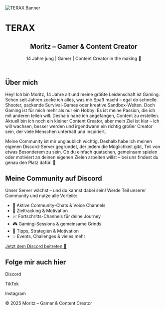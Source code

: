<html lang="de">
<head>
  <meta charset="UTF-8">
  <meta name="viewport" content="width=device-width, initial-scale=1.0">
  <meta name="description" content="Moritz, 14 Jahre, Gamer & Content Creator. Tritt seiner Discord-Community bei und folge ihm auf TikTok & Instagram.">
  <title>Moritz – Gamer & Content Creator</title>
  <script src="https://cdn.tailwindcss.com"></script>
  <!-- Font Awesome für Social Icons -->
  <link rel="stylesheet" href="https://cdnjs.cloudflare.com/ajax/libs/font-awesome/6.4.0/css/all.min.css">
  <!-- Favicon (Berg-Symbol) -->
  <link rel="icon" type="image/png" href="https://cdn-icons-png.flaticon.com/512/861/861060.png">
</head>
<body class="bg-gray-900 text-white font-sans">
  <!-- Banner -->
  <div class="relative w-full h-72 md:h-96 overflow-hidden">
    <img src="A_digital_photograph_in_black_and_white_captures_a.png" alt="TERAX Banner" class="w-full h-full object-cover" loading="lazy">
    <div class="absolute inset-0 bg-black bg-opacity-40 flex items-center justify-center">
      <h1 class="text-5xl md:text-7xl font-extrabold tracking-wide">TERAX</h1>
    </div>
  </div>

  <!-- Header -->
  <header class="bg-gray-800 shadow-lg p-6 text-center">
    <h2 class="text-4xl font-bold">Moritz – Gamer & Content Creator</h2>
    <p class="mt-2 text-lg">14 Jahre jung | Gamer | Content Creator in the making 🚀</p>
  </header>

  <!-- About Section -->
  <section class="max-w-4xl mx-auto p-8">
    <h2 class="text-3xl font-semibold mb-4">Über mich</h2>
    <p class="leading-relaxed text-gray-300">
      Hey! Ich bin Moritz, 14 Jahre alt und meine größte Leidenschaft ist Gaming. Schon seit Jahren zocke ich alles, 
      was mir Spaß macht – egal ob schnelle Shooter, packende Survival-Games oder kreative Sandbox-Welten. Doch Gaming 
      ist für mich mehr als nur ein Hobby: Es ist meine Passion, die ich mit anderen teilen will. Deshalb habe ich angefangen, 
      Content zu erstellen. Aktuell bin ich noch ein kleiner Content Creator, aber mein Ziel ist klar – ich will wachsen, 
      besser werden und irgendwann ein richtig großer Creator sein, der viele Menschen unterhält und inspiriert.
    </p>
    <p class="leading-relaxed text-gray-300 mt-4">
      Meine Community ist mir unglaublich wichtig. Deshalb habe ich meinen eigenen Discord-Server gegründet, der 
      jedem die Möglichkeit gibt, Teil von etwas Besonderem zu sein. Ob du einfach quatschen, gemeinsam spielen oder 
      motiviert an deinen eigenen Zielen arbeiten willst – bei uns findest du genau den Platz dafür. 💪
    </p>
  </section>

  <!-- Discord Section -->
  <section class="bg-gray-800 py-10">
    <div class="max-w-4xl mx-auto px-6 text-center">
      <h2 class="text-3xl font-semibold mb-6">Meine Community auf Discord</h2>
      <p class="text-gray-300 mb-6">
        Unser Server wächst – und du kannst dabei sein! Werde Teil unserer Community und nutze alle Vorteile:
      </p>
      <ul class="text-left inline-block space-y-2 text-gray-300 sm:text-center">
        <li>💬 Aktive Community-Chats & Voice Channels</li>
        <li>🎯 Zieltracking & Motivation</li>
        <li>📈 Fortschritts-Channels für deine Journey</li>
        <li>🎮 Gaming-Sessions & gemeinsame Grinds</li>
        <li>🧠 Tipps, Strategien & Motivation</li>
        <li>💡 Events, Challenges & vieles mehr</li>
      </ul>
      <div class="mt-8">
        <a href="https://discord.gg/rvbYdQEzVz" target="_blank" class="bg-indigo-600 hover:bg-indigo-500 text-white font-bold py-3 px-6 rounded-lg shadow-lg transition">
          Jetzt dem Discord beitreten 🚀
        </a>
      </div>
    </div>
  </section>

  <!-- Social Links Section -->
  <section class="max-w-4xl mx-auto py-12 text-center">
    <h2 class="text-3xl font-semibold mb-8">Folge mir auch hier</h2>
    <div class="flex justify-center space-x-12">
      <!-- Discord -->
      <div>
        <a href="https://discord.gg/rvbYdQEzVz" target="_blank" aria-label="Discord Server" class="text-gray-200 text-5xl hover:text-gray-400 transition">
          <i class="fa-brands fa-discord"></i>
        </a>
        <p class="mt-2 text-gray-300">Discord</p>
      </div>
      <!-- TikTok -->
      <div>
        <a href="https://www.tiktok.com/@big_terax?is_from_webapp=1&sender_device=pc" target="_blank" aria-label="TikTok" class="text-5xl text-white transition hover:text-gray-400">
          <i class="fa-brands fa-tiktok"></i>
        </a>
        <p class="mt-2 text-gray-300">TikTok</p>
      </div>
      <!-- Instagram -->
      <div>
        <a href="https://www.instagram.com/fst_moritz/" target="_blank" aria-label="Instagram" class="text-5xl text-pink-500 transition hover:text-pink-400">
          <i class="fa-brands fa-instagram"></i>
        </a>
        <p class="mt-2 text-gray-300">Instagram</p>
      </div>
    </div>
  </section>

  <!-- Footer -->
  <footer class="bg-gray-900 text-center py-6 text-gray-400">
    <p>© 2025 Moritz – Gamer & Content Creator</p>
    <div class="mt-2 flex justify-center space-x-6">
      <a href="https://discord.gg/rvbYdQEzVz" target="_blank" aria-label="Discord" class="text-gray-200 text-2xl hover:text-gray-400 transition"><i class="fa-brands fa-discord"></i></a>
      <a href="https://www.tiktok.com/@big_terax?is_from_webapp=1&sender_device=pc" target="_blank" aria-label="TikTok" class="text-white text-2xl hover:text-gray-400 transition"><i class="fa-brands fa-tiktok"></i></a>
      <a href="https://www.instagram.com/fst_moritz/" target="_blank" aria-label="Instagram" class="text-pink-500 text-2xl hover:text-pink-400 transition"><i class="fa-brands fa-instagram"></i></a>
    </div>
  </footer>
</body>
</html>
